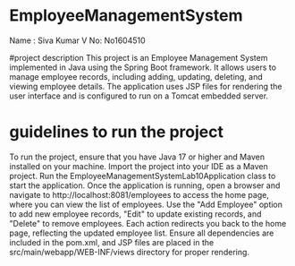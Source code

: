 # EmployeeManagementSystem
Name : Siva Kumar V
No: No1604510

#project description
This project is an Employee Management System implemented in Java using the Spring Boot framework. 
It allows users to manage employee records, including adding, updating, deleting, and viewing employee details. 
The application uses JSP files for rendering the user interface and is configured to run on a Tomcat embedded server.
 
 # guidelines to run the project
 To run the project, ensure that you have Java 17 or higher and Maven installed on your machine. 
 Import the project into your IDE as a Maven project.
Run the EmployeeManagementSystemLab10Application class to start the application.
Once the application is running, open a browser and navigate to http://localhost:8081/employees to access the home page,
where you can view the list of employees. 
Use the "Add Employee" option to add new employee records, "Edit" to update existing records, 
and "Delete" to remove employees. Each action redirects you back to the home page, reflecting the updated employee list.
Ensure all dependencies are included in the pom.xml, and JSP files are placed in the src/main/webapp/WEB-INF/views directory for proper rendering.